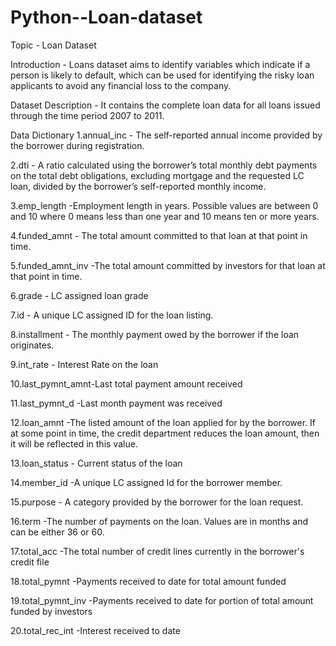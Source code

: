 # Python--Loan-dataset

 Topic - Loan Dataset
 
 Introduction  - Loans dataset aims to identify variables which indicate if a person is likely to default, which can be used for identifying the risky loan applicants to avoid any financial loss to the company. 
 
 Dataset Description - It contains the complete loan data for all loans issued through the time period 2007 to 2011.
 
 Data Dictionary 
 1.annual_inc  - The self-reported annual income provided by the borrower during registration.
 
 2.dti  - A ratio calculated using the borrower’s total monthly debt payments on the total debt obligations, excluding mortgage and the requested LC loan, divided by the borrower’s self-reported monthly income.
 
 3.emp_length -Employment length in years. Possible values are between 0 and 10 where 0 means less than one year and 10 means ten or more years.
 
 4.funded_amnt   - The total amount committed to that loan at that point in time.
 
 5.funded_amnt_inv  -The total amount committed by investors for that loan at that point in time.
 
 6.grade  - LC assigned loan grade
 
 7.id -  A unique LC assigned ID for the loan listing.
 
 8.installment   - The monthly payment owed by the borrower if the loan originates.
 
 9.int_rate  - Interest Rate on the loan
 
 10.last_pymnt_amnt-Last total payment amount received
 
 11.last_pymnt_d  -Last month payment was received
 
 12.loan_amnt  -The listed amount of the loan applied for by the borrower. If at some point in time, the credit department reduces the loan amount, then it will be reflected in this value.
 
 13.loan_status  - Current status of the loan
 
 14.member_id -A unique LC assigned Id for the borrower member.
 
 15.purpose - A category provided by the borrower for the loan request.
 
 16.term  -The number of payments on the loan. Values are in months and can be either 36 or 60.
 
 17.total_acc -The total number of credit lines currently in the borrower's credit file
 
 18.total_pymnt -Payments received to date for total amount funded
 
 19.total_pymnt_inv -Payments received to date for portion of total amount funded by investors
 
 20.total_rec_int -Interest received to date
